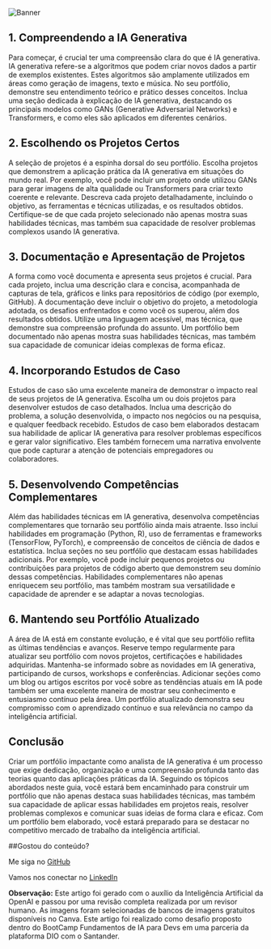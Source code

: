 
![Banner](https://github.com/crislenenunes/artigo-ia/assets/156555452/d525d8d2-1a52-499b-bb53-019d95b3ff0d)

## 1. Compreendendo a IA Generativa


Para começar, é crucial ter uma compreensão clara do que é IA generativa. IA generativa refere-se a algoritmos que podem criar novos dados a partir de exemplos existentes. Estes algoritmos são amplamente utilizados em áreas como geração de imagens, texto e música. No seu portfólio, demonstre seu entendimento teórico e prático desses conceitos. Inclua uma seção dedicada à explicação de IA generativa, destacando os principais modelos como GANs (Generative Adversarial Networks) e Transformers, e como eles são aplicados em diferentes cenários.


## 2. Escolhendo os Projetos Certos

A seleção de projetos é a espinha dorsal do seu portfólio. Escolha projetos que demonstrem a aplicação prática da IA generativa em situações do mundo real. Por exemplo, você pode incluir um projeto onde utilizou GANs para gerar imagens de alta qualidade ou Transformers para criar texto coerente e relevante. Descreva cada projeto detalhadamente, incluindo o objetivo, as ferramentas e técnicas utilizadas, e os resultados obtidos. Certifique-se de que cada projeto selecionado não apenas mostra suas habilidades técnicas, mas também sua capacidade de resolver problemas complexos usando IA generativa.


## 3. Documentação e Apresentação de Projetos

A forma como você documenta e apresenta seus projetos é crucial. Para cada projeto, inclua uma descrição clara e concisa, acompanhada de capturas de tela, gráficos e links para repositórios de código (por exemplo, GitHub). A documentação deve incluir o objetivo do projeto, a metodologia adotada, os desafios enfrentados e como você os superou, além dos resultados obtidos. Utilize uma linguagem acessível, mas técnica, que demonstre sua compreensão profunda do assunto. Um portfólio bem documentado não apenas mostra suas habilidades técnicas, mas também sua capacidade de comunicar ideias complexas de forma eficaz.


## 4. Incorporando Estudos de Caso

Estudos de caso são uma excelente maneira de demonstrar o impacto real de seus projetos de IA generativa. Escolha um ou dois projetos para desenvolver estudos de caso detalhados. Inclua uma descrição do problema, a solução desenvolvida, o impacto nos negócios ou na pesquisa, e qualquer feedback recebido. Estudos de caso bem elaborados destacam sua habilidade de aplicar IA generativa para resolver problemas específicos e gerar valor significativo. Eles também fornecem uma narrativa envolvente que pode capturar a atenção de potenciais empregadores ou colaboradores.


## 5. Desenvolvendo Competências Complementares

Além das habilidades técnicas em IA generativa, desenvolva competências complementares que tornarão seu portfólio ainda mais atraente. Isso inclui habilidades em programação (Python, R), uso de ferramentas e frameworks (TensorFlow, PyTorch), e compreensão de conceitos de ciência de dados e estatística. Inclua seções no seu portfólio que destacam essas habilidades adicionais. Por exemplo, você pode incluir pequenos projetos ou contribuições para projetos de código aberto que demonstrem seu domínio dessas competências. Habilidades complementares não apenas enriquecem seu portfólio, mas também mostram sua versatilidade e capacidade de aprender e se adaptar a novas tecnologias.


## 6. Mantendo seu Portfólio Atualizado

A área de IA está em constante evolução, e é vital que seu portfólio reflita as últimas tendências e avanços. Reserve tempo regularmente para atualizar seu portfólio com novos projetos, certificações e habilidades adquiridas. Mantenha-se informado sobre as novidades em IA generativa, participando de cursos, workshops e conferências. Adicionar seções como um blog ou artigos escritos por você sobre as tendências atuais em IA pode também ser uma excelente maneira de mostrar seu conhecimento e entusiasmo contínuo pela área. Um portfólio atualizado demonstra seu compromisso com o aprendizado contínuo e sua relevância no campo da inteligência artificial.


## Conclusão

Criar um portfólio impactante como analista de IA generativa é um processo que exige dedicação, organização e uma compreensão profunda tanto das teorias quanto das aplicações práticas da IA. Seguindo os tópicos abordados neste guia, você estará bem encaminhado para construir um portfólio que não apenas destaca suas habilidades técnicas, mas também sua capacidade de aplicar essas habilidades em projetos reais, resolver problemas complexos e comunicar suas ideias de forma clara e eficaz. Com um portfólio bem elaborado, você estará preparado para se destacar no competitivo mercado de trabalho da inteligência artificial.








##Gostou do conteúdo?

Me siga no [GitHub](https://github.com/crislenenunes)

Vamos nos conectar no [LinkedIn](https://www.linkedin.com/in/crislenenunes/)





**Observação:** Este artigo foi gerado com o auxílio da Inteligência Artificial da OpenAI e passou por uma revisão completa realizada por um revisor humano. As imagens foram selecionadas de bancos de imagens gratuitos disponíveis no Canva. Este artigo foi realizado como desafio proposto dentro do BootCamp Fundamentos de IA para Devs em uma parceria da plataforma DIO com o Santander. 
